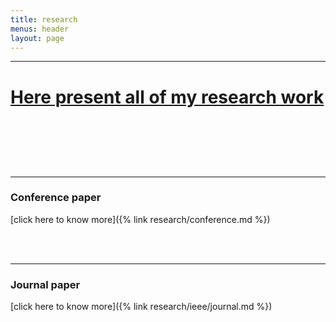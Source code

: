 ```yaml
---
title: research
menus: header
layout: page
---
```




_______________________________________________________________

<h1> <p><u>Here present all of my research work</u></p>  </h1>
<br>
<br>
<br>
<br>

___________
### Conference paper
[click here to know more]({% link research/conference.md %})


<br>
<br>

__________
### Journal paper
[click here to know more]({% link research/ieee/journal.md %})
